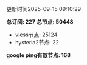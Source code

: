 更新时间2025-09-15 09:10:29

**总订阅: 227**
**总节点: 50448**
- vless节点: 25124
- hysteria2节点: 22

**google ping有效节点: 168**
